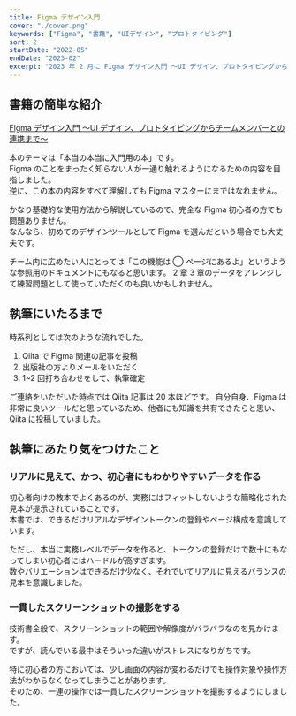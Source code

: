 ```yaml
---
title: Figma デザイン入門
cover: "./cover.png"
keywords: ["Figma", "書籍", "UIデザイン", "プロトタイピング"]
sort: 2
startDate: "2022-05"
endDate: "2023-02"
excerpt: "2023 年 2 月に Figma デザイン入門 〜UI デザイン、プロトタイピングからチームメンバーとの連携まで〜 という本を出版しました。  こちらの本を書くにいたった経緯や、内容について紹介します。"
---
```


## 書籍の簡単な紹介

[Figma デザイン入門 〜UI デザイン、プロトタイピングからチームメンバーとの連携まで〜](https://gihyo.jp/book/2023/978-4-297-13378-8)

本のテーマは「本当の本当に入門用の本」です。  
Figma のことをまったく知らない人が一通り触れるようになるための内容を目指しました。  
逆に、この本の内容をすべて理解しても Figma マスターにまではなれません。

かなり基礎的な使用方法から解説しているので、完全な Figma 初心者の方でも問題ありません。  
なんなら、初めてのデザインツールとして Figma を選んだという場合でも大丈夫です。

チーム内に広めたい人にとっては「この機能は ◯ ページにあるよ」というような参照用のドキュメントにもなると思います。
2 章 3 章のデータをアレンジして練習問題として使っていただくのも良いかもしれません。

## 執筆にいたるまで

時系列としては次のような流れでした。

1. Qiita で Figma 関連の記事を投稿
1. 出版社の方よりメールをいただく
1. 1~2 回打ち合わせをして、執筆確定

ご連絡をいただいた時点では Qiita 記事は 20 本ほどです。
自分自身、Figma は非常に良いツールだと思っているため、他者にも知識を共有できたらと思い、Qiita に投稿していました。

## 執筆にあたり気をつけたこと

### リアルに見えて、かつ、初心者にもわかりやすいデータを作る

初心者向けの教本でよくあるのが、実務にはフィットしないような簡略化された見本が提示されていることです。  
本書では、できるだけリアルなデザイントークンの登録やページ構成を意識しています。

ただし、本当に実務レベルでデータを作ると、トークンの登録だけで数十にもなってしまい初心者にはハードルが高すぎます。  
数やバリエーションはできるだけ少なく、それでいてリアルに見えるバランスの見本を意識しました。

### 一貫したスクリーンショットの撮影をする

技術書全般で、スクリーンショットの範囲や解像度がバラバラなのを見かけます。  
ですが、読んでいる最中はそういった違いがストレスになりがちです。

特に初心者の方においては、少し画面の内容が変わるだけでも操作対象や操作方法がわからなくなってしまうことがあります。  
そのため、一連の操作では一貫したスクリーンショットを撮影するようにしました。
